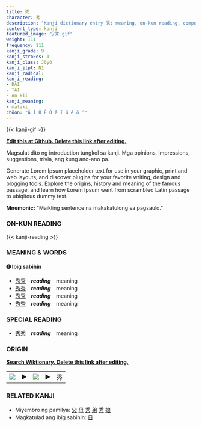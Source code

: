 ```yaml
---
title: 秀
character: 秀
description: "Kanji dictionary entry 秀: meaning, on-kun reading, compounds, origin, related kanji"
content_type: kanji
featured_image: "/秀.gif"
weight: 111
frequency: 111
kanji_grade: 9
kanji_strokes: 1
kanji_class: Jōyō
kanji_jlpt: N1
kanji_radical: 
kanji_reading: 
- DAI
- TAI
- oo-kii
kanji_meaning:
- malaki
chōon: "Ā Ī Ū Ē Ō ā ī ū ē ō ’"
---
```

[//]: # (Don't edit the line below. Kanji animated GIF code is automatically generated.)
{{< kanji-gif >}}

[//]: # (Edit below this line.)

**[Edit this at Github. Delete this link after editing.](https://github.com/tim0g/tim/tree/main/content/kanji/秀/index.md)**

Magsulat dito ng introduction tungkol sa kanji. Mga opinions, impressions, suggestions, trivia, ang kung ano-ano pa.

Generate Lorem Ipsum placeholder text for use in your graphic, print and web layouts, and discover plugins for your favorite writing, design and blogging tools. Explore the origins, history and meaning of the famous passage, and learn how Lorem Ipsum went from scrambled Latin passage to ubiqitous dummy text.
 
**Mnemonic:** "Maikling sentence na makakatulong sa pagsaulo."

### ON-KUN READING

[//]: # (Don't edit the line below. ON-KUN READING code is automatically generated.)
{{< kanji-reading >}}

### MEANING & WORDS

#### ➊ **Ibig sabihin**
  - [秀](../秀)[秀](../秀)　***reading***　meaning
  - [秀](../秀)[秀](../秀)　***reading***　meaning
  - [秀](../秀)[秀](../秀)　***reading***　meaning
  - [秀](../秀)[秀](../秀)　***reading***　meaning

### SPECIAL READING
  - [秀](../秀)[秀](../秀)　***reading***　meaning

### ORIGIN

**[Search Wiktionary. Delete this link after editing.](https://wiktionary.org/wiki/秀)**
<table class="kanji-table"><tr><td>
<img src="60px-秀-bronze.svg.png">
</td><td>▶</td><td>
<img src="60px-秀-oracle.svg.png">
</td><td>▶</td>
<td class="kanji-origin">秀</td>
</tr></table>

### RELATED KANJI
- Miyembro ng pamilya: [父](../父) [母](../母) [秀](../秀) [弟](../弟) [秀](../秀) [娘](../娘)
- Magkatulad ang ibig sabihin: [日](../日)
